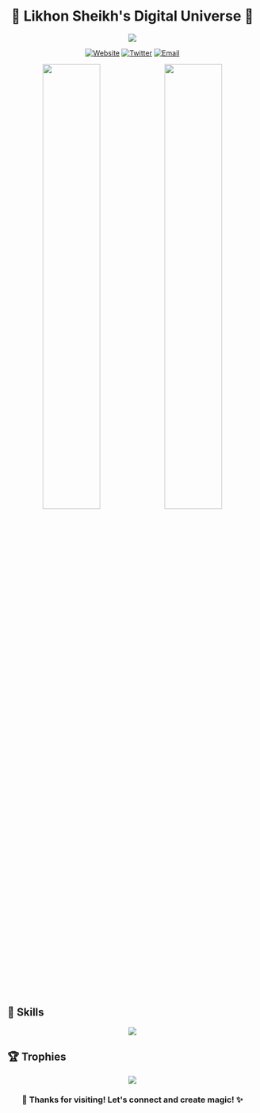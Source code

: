 <h1 align="center">
  🌈 Likhon Sheikh's Digital Universe 🚀
</h1>

<p align="center">
  <img src="https://readme-typing-svg.herokuapp.com?lines=Full-Stack+Dev+|+Tech+Enthusiast+|+Open+Source&center=true&width=380&height=45">
</p>

<p align="center">
  <a href="https://likhon.xyz"><img src="https://img.shields.io/badge/🌐_Website-likhon.xyz-FF1493?style=for-the-badge" alt="Website"></a>
  <a href="https://twitter.com/likhon_xyz"><img src="https://img.shields.io/badge/🐦_Twitter-@likhon__xyz-1DA1F2?style=for-the-badge" alt="Twitter"></a>
  <a href="mailto:support@likhon.xyz"><img src="https://img.shields.io/badge/📧_Email-support@likhon.xyz-00CED1?style=for-the-badge" alt="Email"></a>
</p>

<p align="center">
  <img src="https://github-readme-stats.vercel.app/api?username=likhon-xyz&show_icons=true&theme=radical" width="48%" />
  <img src="https://github-readme-streak-stats.herokuapp.com/?user=likhon-xyz&theme=radical" width="48%" />
</p>

## 🌟 Skills
<p align="center">
  <img src="https://skillicons.dev/icons?i=react,nodejs,python,mongodb,docker&theme=dark" />
</p>

## 🏆 Trophies
<p align="center">
  <img src="https://github-profile-trophy.vercel.app/?username=likhon-xyz&theme=dracula&column=4&no-frame=true" />
</p>

<h3 align="center">
  🌈 Thanks for visiting! Let's connect and create magic! ✨
</h3>
